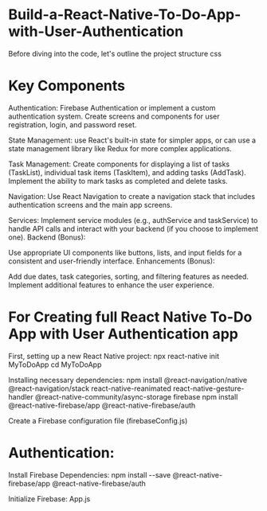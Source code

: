 # Build-a-React-Native-To-Do-App-with-User-Authentication

Before diving into the code, let's outline the project structure
css
# Key Components
Authentication:
Firebase Authentication or implement a custom authentication system.
Create screens and components for user registration, login, and password reset.

State Management:
use React's built-in state for simpler apps, or can use a state management library like Redux for more complex applications.

Task Management:
Create components for displaying a list of tasks (TaskList), individual task items (TaskItem), and adding tasks (AddTask).
Implement the ability to mark tasks as completed and delete tasks.

Navigation:
Use React Navigation to create a navigation stack that includes authentication screens and the main app screens.

Services:
Implement service modules (e.g., authService and taskService) to handle API calls and interact with your backend (if you choose to implement one).
Backend (Bonus):

Use appropriate UI components like buttons, lists, and input fields for a consistent and user-friendly interface.
Enhancements (Bonus):

Add due dates, task categories, sorting, and filtering features as needed.
Implement additional features to enhance the user experience.

# For Creating full React Native To-Do App with User Authentication app

First, setting up a new React Native project:
npx react-native init MyToDoApp
cd MyToDoApp

Installing necessary dependencies:
npm install @react-navigation/native @react-navigation/stack react-native-reanimated react-native-gesture-handler @react-native-community/async-storage firebase
npm install @react-native-firebase/app @react-native-firebase/auth

Create a Firebase configuration file (firebaseConfig.js)

# Authentication: 

Install Firebase Dependencies:
npm install --save @react-native-firebase/app @react-native-firebase/auth

Initialize Firebase:
App.js









